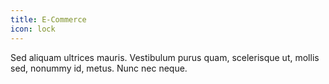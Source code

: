```yaml
---
title: E-Commerce
icon: lock
---
```

Sed aliquam ultrices mauris. Vestibulum purus quam, scelerisque ut, mollis sed, nonummy id, metus. Nunc nec neque.
